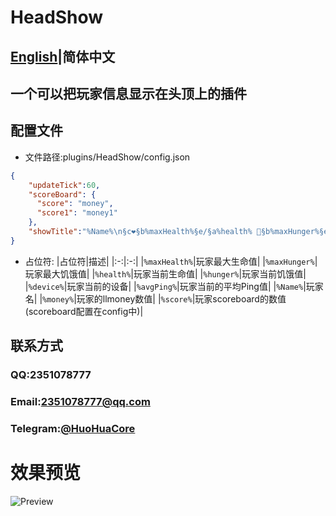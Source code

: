 # HeadShow
## [English](readme.md)|简体中文

## 一个可以把玩家信息显示在头顶上的插件

## 配置文件
- 文件路径:plugins/HeadShow/config.json
```json
{   
    "updateTick":60,
    "scoreBoard": {
      "score": "money",
      "score1": "money1"
    },
    "showTitle":"%Name%\n§c❤§b%maxHealth%§e/§a%health% §b%maxHunger%§e/§a%hunger%\n§f%device% §c%avgPing%ms\n%score%,%score1%"
}
```
- 占位符:
    |占位符|描述|
    |:-:|:-:|
    |```%maxHealth%```|玩家最大生命值|
    |```%maxHunger%```|玩家最大饥饿值|
    |```%health%```|玩家当前生命值|
    |```%hunger%```|玩家当前饥饿值|
    |```%device%```|玩家当前的设备|
    |```%avgPing%```|玩家当前的平均Ping值|
    |```%Name%```|玩家名|
    |```%money%```|玩家的llmoney数值|
    |```%score%```|玩家scoreboard的数值(scoreboard配置在config中)|
    
## 联系方式
### QQ:2351078777
### Email:2351078777@qq.com
### Telegram:[@HuoHuaCore](t.me/HuoHuaCore)

# 效果预览
![Preview](https://i.ibb.co/YcxbPNQ/024-S-Y26-XG-QAHY1-TRV.png)